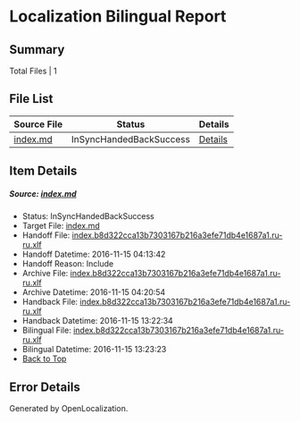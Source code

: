 # <a name='report-top'></a> Localization Bilingual Report

## Summary
 Total Files | 1

## File List
 Source File | Status | Details 
 ----------- | ------ | ------- 
 [index.md](https://github.com/dotnet/docs/blob/11f0979ab18b708fb775a54736ecd06f388557cf/index.md) | InSyncHandedBackSuccess | [Details](#1c9bafe53583478b382e3e068150f1e692664c48524)

## Item Details
##### <a name='1c9bafe53583478b382e3e068150f1e692664c48524'></a> Source: [index.md](https://github.com/dotnet/docs/blob/11f0979ab18b708fb775a54736ecd06f388557cf/index.md)
* Status: InSyncHandedBackSuccess
* Target File: [index.md](https://github.com/dotnet/docs.ru-ru/blob/3aa7443808a40b3c27495ff595a24246e7adcfc6/index.md)
* Handoff File: [index.b8d322cca13b7303167b216a3efe71db4e1687a1.ru-ru.xlf](https://github.com/dotnet/docs.handoff/blob/323e63791069318bef09a4051646e5f919717a05/ol-handoff/dotnet/docs.ru-ru/master/index.b8d322cca13b7303167b216a3efe71db4e1687a1.ru-ru.xlf)
* Handoff Datetime: 2016-11-15 04:13:42
* Handoff Reason: Include
* Archive File: [index.b8d322cca13b7303167b216a3efe71db4e1687a1.ru-ru.xlf](https://github.com/dotnet/docs.handoff/blob/23959fa3bc8c16d927576728f2de6c729f355636/ol-archive/dotnet/docs.ru-ru/master/index.b8d322cca13b7303167b216a3efe71db4e1687a1.ru-ru.xlf)
* Archive Datetime: 2016-11-15 04:20:54
* Handback File: [index.b8d322cca13b7303167b216a3efe71db4e1687a1.ru-ru.xlf](https://github.com/dotnet/docs.handback/blob/93ebc9d0786524f38673f2d257226ce6b2ca928f/ol-handback/dotnet/docs.ru-ru/master/index.b8d322cca13b7303167b216a3efe71db4e1687a1.ru-ru.xlf)
* Handback Datetime: 2016-11-15 13:22:34
* Bilingual File: [index.b8d322cca13b7303167b216a3efe71db4e1687a1.ru-ru.xlf](https://github.com/dotnet/docs.handback/blob/93ebc9d0786524f38673f2d257226ce6b2ca928f/ol-handback/dotnet/docs.ru-ru/master/index.b8d322cca13b7303167b216a3efe71db4e1687a1.ru-ru.xlf)
* Bilingual Datetime: 2016-11-15 13:23:23
* [Back to Top](#report-top)


## Error Details

Generated by OpenLocalization.
